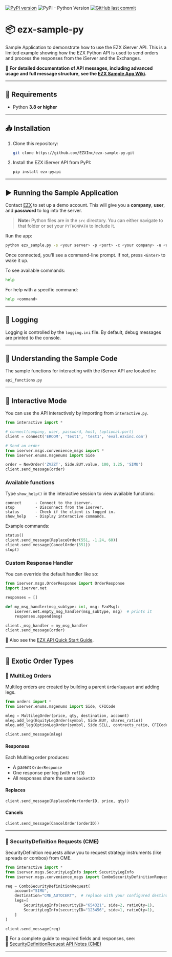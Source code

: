 [![PyPI version](https://img.shields.io/pypi/v/ezx-pyapi)](https://pypi.org/project/ezx-pyapi/)
![PyPI - Python Version](https://img.shields.io/pypi/pyversions/ezx-pyapi)
[![GitHub last commit](https://img.shields.io/github/last-commit/EZXInc/ezx-sample-py)](https://github.com/EZXInc/ezx-sample-py)

# 📦 ezx-sample-py

Sample Application to demonstrate how to use the EZX iServer API. This is a limited example showing how the EZX Python API is used to send orders and process the responses from the iServer and the Exchanges.

📘 **For detailed documentation of API messages, including advanced usage and full message structure, see the [EZX Sample App Wiki](https://github.com/EZXInc/ezx-sample-py/wiki).**

---

## 🧰 Requirements

- Python **3.8 or higher**

---

## 📥 Installation

1. Clone this repository:

    ```bash
    git clone https://github.com/EZXInc/ezx-sample-py.git
    ```

2. Install the EZX iServer API from PyPI:

    ```bash
    pip install ezx-pyapi
    ```

---

## ▶️ Running the Sample Application

Contact [EZX](http://www.ezxinc.com/) to set up a demo account. This will give you a **company**, **user**, and **password** to log into the server.

> **Note:** Python files are in the `src` directory. You can either navigate to that folder or set your `PYTHONPATH` to include it.

Run the app:

```bash
python ezx_sample.py -s <your server> -p <port> -c <your company> -u <user> -pw <password>
```

Once connected, you'll see a command-line prompt. If not, press `<Enter>` to wake it up.

To see available commands:

```bash
help
```

For help with a specific command:

```bash
help <command>
```

---

## 📝 Logging

Logging is controlled by the `logging.ini` file. By default, debug messages are printed to the console.

---

## 🧠 Understanding the Sample Code

The sample functions for interacting with the iServer API are located in:

```
api_functions.py
```

---

## 🧪 Interactive Mode

You can use the API interactively by importing from `interactive.py`.

```python
from interactive import *

# connect(company, user, password, host, [optional:port]
client = connect('EROOM', 'test1', 'test1', 'eval.ezxinc.com')

# Send an order
from iserver.msgs.convenience_msgs import *
from iserver.enums.msgenums import Side

order = NewOrder('ZVZZT', Side.BUY.value, 100, 1.25, 'SIMU')
client.send_message(order)
```

### Available functions

Type `show_help()` in the interactive session to view available functions:

```text
connect      - Connect to the iserver.
stop         - Disconnect from the iserver.
status       - Check if the client is logged in.
show_help    - Display interactive commands.
```

Example commands:

```python
status()
client.send_message(ReplaceOrder(551, -1.24, 60))
client.send_message(CancelOrder(551))
stop()
```

### Custom Response Handler

You can override the default handler like so:

```python
from iserver.msgs.OrderResponse import OrderResponse
import iserver.net

responses = []

def my_msg_handler(msg_subtype: int, msg: EzxMsg):
    iserver.net.empty_msg_handler(msg_subtype, msg)  # prints it
    responses.append(msg)

client._msg_handler = my_msg_handler
client.send_message(order)
```

📘 Also see the [EZX API Quick Start Guide](https://docs.google.com/document/d/1VcAYjFDZfIbQCVmVN4CZ_U6d3O3dHbnFNuiIBec8L3M).

---

## 🧾 Exotic Order Types

### 🧱 MultiLeg Orders

Multileg orders are created by building a parent `OrderRequest` and adding legs.

```python
from orders import *
from iserver.enums.msgenums import Side, CFICode

mleg = MultilegOrder(price, qty, destination, account)
mleg.add_leg(EquityLegOrder(symbol, Side.BUY, shares_ratio))
mleg.add_leg(OptionLegOrder(symbol, Side.SELL, contracts_ratio, CFICode.OPTION_CALL, strikePx, '20231215'))

client.send_message(mleg)
```

#### Responses

Each Multileg order produces:

- A parent `OrderResponse`
- One response per leg (with `refID`)
- All responses share the same `basketID`

#### Replaces

```python
client.send_message(ReplaceOrder(orderID, price, qty))
```

#### Cancels

```python
client.send_message(CancelOrder(orderID))
```

---

### 🧾 SecurityDefinition Requests (CME)

SecurityDefinition requests allow you to request strategy instruments (like spreads or combos) from CME.

```python
from interactive import *
from iserver.msgs.SecurityLegInfo import SecurityLegInfo
from iserver.msgs.convenience_msgs import ComboSecurityDefinitionRequest

req = ComboSecurityDefinitionRequest(
    account="SIMU",
    destination="CME_AUTOCERT",  # replace with your configured destination
    legs=[
        SecurityLegInfo(securityID="654321", side=2, ratioQty=1),
        SecurityLegInfo(securityID="123456", side=1, ratioQty=1),
    ]
)

client.send_message(req)
```

📘 For a complete guide to required fields and responses, see:  
📄 [SecurityDefinitionRequest API Notes (CME)](https://github.com/EZXInc/ezx-sample-py/wiki/SecurityDefinitionRequest)

---
